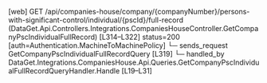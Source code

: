 [web] GET /api/companies-house/company/{companyNumber}/persons-with-significant-control/individual/{pscId}/full-record  (DataGet.Api.Controllers.Integrations.CompaniesHouseController.GetCompanyPscIndividualFullRecord)  [L314–L322] status=200 [auth=Authentication.MachineToMachinePolicy]
  └─ sends_request GetCompanyPscIndividualFullRecordQuery [L319]
    └─ handled_by DataGet.Integrations.CompaniesHouse.Api.Queries.GetCompanyPscIndividualFullRecordQueryHandler.Handle [L19–L31]

